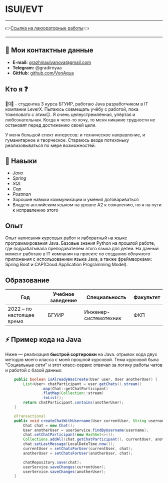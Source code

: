 # ISUI/EVT

---

👉[Ссылка на лаюораторные работы](https://grazhina-ulyanova.github.io/piis/)👈

---

## 📝 Мои контактные данные

- **E-mail:** grazhinaulyanova@gmail.com
- **Telegram:** @gradirnyaa
- **GitHub:** [github.com/VonAqua](https://github.com/Grazhina-Ulyanova/)

## Кто я ❓

🎇Я🎇 - студентка 3 курса БГУИР, работаю Java разработчиком в IT компании LeverX. Пытаюсь совмещать учёбу с работой, пока тяжеловато с этим😔. Я очень целеустремлённая, упёртая и любознательная. Когда я чего-то хочу, то меня никакие трудности не остановят перед достижению своей цели. 

У меня большой спект интересов: и техническое направление, и гуманитарное и творческое. Стараюсь везде потихоньку реализовываться по мере возможностей. 

## 📑 Навыки

- _Java_
- _Spring_
- _SQL_
- _Cap_
- _Postman_
- Хорошие навыки коммуникации и умения договариваться
- Владею английским языком на уровне А2 к сожалению, но я на пути к исправлению этого

## Опыт

Опыт написания курсовых работ и лаборатный на языке программирования Java. Базовые знания Python на прошлой работе, где подрабатывала преподавателем этого языка для детей. На данный момент работаю в IT компании на проекте по созданию облачного приложения с использованием языка Java, а также фреймворками: Spring Boot и CAP(Cloud Application Programming Model). 


## Образование

| Год                      | Учебное заведение | Специальность         | Факультет  |
| -------------------------| ------------------| ----------------------| -----------|
| 2022 – по настоящее время| БГУИР             | Инженер-системотехник | ФКП        |


## ⚡ Пример кода на Java

Ниже — реализация **быстрой сортировки** на Java. отрывок кода двух методов моего класса с моей прошлой курсовой. Тема курсовой была "Социальные сети" и этот класс-сервис отвечал за логику работы чатов и работой с базой данных:

```java
    public boolean isAlreadyWasCreate(User user, User anotherUser) {
        List<User> chatParticipant = user.getChats().stream()
                .map(Chat::getChatParticipant)
                .flatMap(Collection::stream)
                .toList();
        return chatParticipant.contains(anotherUser);
    }

    @Transactional
    public void createChatWithUsername(User currentUser, String username) {
        Chat chat = new Chat();
        User anotherUser = userService.findByUsername(username);
        chat.setChatParticipant(new HashSet<>());
        Collections.addAll(chat.getChatParticipant(), currentUser, anotherUser);
        chat.setLastMessage(LocalDateTime.now());
        currentUser = setChatsForUser(currentUser, chat);
        anotherUser = setChatsForUser(anotherUser, chat);

        chatRepository.save(chat);
        userService.saveChanges(currentUser);
        userService.saveChanges(anotherUser);
    }
```

